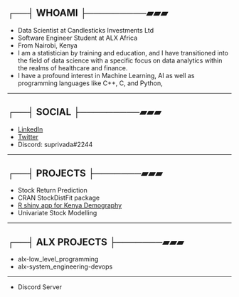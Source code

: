 ## ┌──┤ WHOAMI ├─────────▰▰▰

- Data Scientist at Candlesticks Investments Ltd
- Software Engineer Student at ALX Africa
- From Nairobi, Kenya
- I am a statistician by training and education, and I have transitioned into the field of data science with a specific focus on data analytics within the realms of healthcare and finance.
- I have a profound interest in Machine Learning, AI as well as programming languages like C++, C, and Python, 

---
  
## ┌──┤ SOCIAL ├─────────▰▰▰

- [LinkedIn](https://www.linkedin.com/in/brian-njuguna-479106183)
- [Twitter](https://twitter.com/wagathu_)
- Discord: suprivada#2244

---
  
## ┌──┤ PROJECTS ├───────▰▰▰
  
- Stock Return Prediction
- CRAN StockDistFit package
- [R shiny app for Kenya Demography](https://wagathu.shinyapps.io/demography/)
- Univariate Stock Modelling

---
  
## ┌──┤ ALX PROJECTS ├───────▰▰▰
  
- alx-low_level_programming
- alx-system_engineering-devops

---
  
- Discord Server
